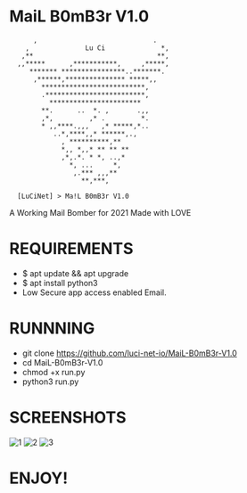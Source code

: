 # MaiL B0mB3r V1.0
          ,                             .         
        ,              Lu Ci              *,      
       ,**                               **,      
      ,,*****      ,***********,     ,*****,      
         ******* ****************..*******.       
          ,******,*************** *****,,         
            **************************,           
            .*************************,           
              ***********************             
            **.      ..  *. ,       .,,           
            ,*,         ,* .         *.           
            * ,,****.,,,   ,* *****,*..           
               ..*,****,,* ******,.,              
                 , **********,**                  
                 *,, *,,* ** ** **                
                 ,*,.*. * *, ..,*                 
                   *, ...     *,                  
                    ,.*** ,,,**                   
                      **,***,                      
                      
      [LuCiNet] > Ma!L B0mB3r V1.0


A Working Mail Bomber for 2021
Made with LOVE

# REQUIREMENTS
* $ apt update && apt upgrade
* $ apt install python3
* Low Secure app access enabled Email.

# RUNNNING
* git clone https://github.com/luci-net-io/MaiL-B0mB3r-V1.0
* cd MaiL-B0mB3r-V1.0
* chmod +x run.py
* python3 run.py

# SCREENSHOTS



![1](https://user-images.githubusercontent.com/91286508/135711142-58d6cb54-84e0-47ec-9c95-f1e4585c577b.png)
![2](https://user-images.githubusercontent.com/91286508/135711145-d5c276bb-1e89-456f-ad54-20de9239a379.png)
![3](https://user-images.githubusercontent.com/91286508/135711147-110809a1-c9dc-475c-bdaa-6b2a810621fc.png)

# ENJOY!
